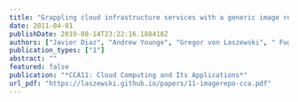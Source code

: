 ```yaml
---
title: "Grappling cloud infrastructure services with a generic image repository"
date: 2011-04-01
publishDate: 2019-08-14T23:22:16.188418Z
authors: ["Javier Diaz", "Andrew Younge", "Gregor von Laszewski", " FugangWang", "Geoffrey C. Fox"]
publication_types: ["1"]
abstract: ""
featured: false
publication: "*CCA11: Cloud Computing and Its Applications*"
url_pdf: "https://laszewski.github.io/papers/11-imagerepo-cca.pdf"
---
```


